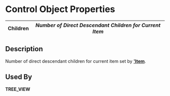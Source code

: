 # Control Object Properties

**Children** |  **_Number of Direct Descendant Children for Current Item_**  
---|---  
  
## Description

Number of direct descendant children for current item set by **['Item](item.md)**.

## Used By

**TREE_VIEW**
